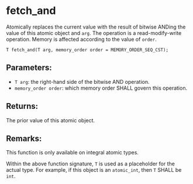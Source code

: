 # fetch_and
Atomically replaces the current value with the result of bitwise ANDing the value of this atomic object and `arg`. The operation is a read-modify-write operation. Memory is affected according to the value of `order`.

```nvgt
T fetch_and(T arg, memory_order order = MEMORY_ORDER_SEQ_CST);
```

## Parameters:
* `T arg`: the right-hand side of the bitwise AND operation.
* `memory_order order`: which memory order SHALL govern this operation.

## Returns:
The prior value of this atomic object.

## Remarks:
This function is only available on integral atomic types.

Within the above function signature, `T` is used as a placeholder for the actual type. For example, if this object is an `atomic_int`, then `T` SHALL be `int`.

